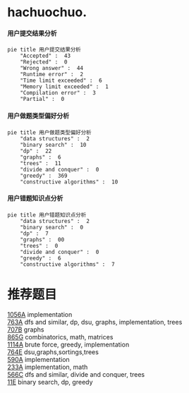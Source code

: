 # hachuochuo.

<!-- tabs:start -->



#### **用户提交结果分析**

```mermaid
pie title 用户提交结果分析
    "Accepted" :  43
    "Rejected" :  0
    "Wrong answer" :  44
    "Runtime error" :  2
    "Time limit exceeded" :  6
    "Memory limit exceeded" :  1
    "Compilation error" :  3
    "Partial" :  0
```

#### **用户做题类型偏好分析**

```mermaid
pie title 用户做题类型偏好分析
    "data structures" :  2
    "binary search" :  10
    "dp" :  22
    "graphs" :  6
    "trees" :  11
    "divide and conquer" :  0
    "greedy" :  369
    "constructive algorithms" :  10
```
#### **用户错题知识点分析**

```mermaid
pie title 用户错题知识点分析
    "data structures" :  2
    "binary search" :  0
    "dp" :  7
    "graphs" :  00
    "trees" :  0
    "divide and conquer" :  0
    "greedy" :  6
    "constructive algorithms" :  7
```



<!-- tabs:end -->
# 推荐题目
[1056A](https://codeforces.com/contest/1056/problem/A)		implementation		  
[763A](https://codeforces.com/contest/763/problem/A)		dfs and similar,
                        dp,
                        dsu,
                        graphs,
                        implementation,
                        trees		  
[707B](https://codeforces.com/contest/707/problem/B)		graphs		  
[865G](https://codeforces.com/contest/865/problem/G)		combinatorics,
                        math,
                        matrices		  
[1114A](https://codeforces.com/contest/1114/problem/A)		brute force,
                        greedy,
                        implementation		  
[764E](https://codeforces.com/contest/764/problem/E)		dsu,graphs,sortings,trees		  
[590A](https://codeforces.com/contest/590/problem/A)		implementation		  
[233A](https://codeforces.com/contest/233/problem/A)		implementation,
                        math		  
[566C](https://codeforces.com/contest/566/problem/C)		dfs and similar,
                        divide and conquer,
                        trees		  
[11E](https://codeforces.com/contest/11/problem/E)		binary search,
                        dp,
                        greedy		  

